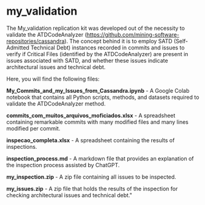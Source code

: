 # my_validation

The My_validation replication kit was developed out of the necessity to validate the ATDCodeAnalyzer (https://github.com/mining-software-repositories/cassandra). The concept behind it is to employ SATD (Self-Admitted Technical Debt) instances recorded in commits and issues to verify if Critical Files (identified by the ATDCodeAnalyzer) are present in issues associated with SATD, and whether these issues indicate architectural issues and technical debt.

Here, you will find the following files:

**My_Commits_and_my_Issues_from_Cassandra.ipynb** - A Google Colab notebook that contains all Python scripts, methods, and datasets required to validate the ATDCodeAnalyzer method.

**commits_com_muitos_arquivos_moficiados.xlsx** - A spreadsheet containing remarkable commits with many modified files and many lines modified per commit. 

**inspecao_completa.xlsx** - A spreadsheet containing the results of inspections.

**inspection_process.md** - A markdown file that provides an explanation of the inspection process assisted by ChatGPT.

**my_inspection.zip** - A zip file containing all issues to be inspected.

**my_issues.zip** - A zip file that holds the results of the inspection for checking architectural issues and technical debt."


